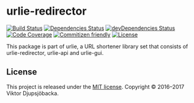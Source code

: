 # urlie-redirector

[![Build Status](https://img.shields.io/travis/crocodele/urlie-redirector.svg)](https://travis-ci.org/crocodele/urlie-redirector) [![Dependencies Status](https://img.shields.io/david/crocodele/urlie-redirector.svg)](https://david-dm.org/crocodele/urlie-redirector) [![devDependencies Status](https://img.shields.io/david/dev/crocodele/urlie-redirector.svg)](https://david-dm.org/crocodele/urlie-redirector?type=dev) [![Code Coverage](https://img.shields.io/coveralls/crocodele/urlie-redirector.svg)](https://coveralls.io/github/crocodele/urlie-redirector) [![Commitizen friendly](https://img.shields.io/badge/commitizen-friendly-brightgreen.svg)](http://commitizen.github.io/cz-cli/) [![License](https://img.shields.io/badge/license-MIT-blue.svg)](https://raw.githubusercontent.com/crocodele/urlie-redirector/master/LICENSE.md)

This package is part of urlie, a URL shortener library set that consists of urlie-redirector, urlie-api and urlie-gui.

## License

This project is released under the [MIT license](https://github.com/crocodele/urlie-redirector/blob/master/LICENSE.md). Copyright © 2016–2017 Viktor Djupsjöbacka.
